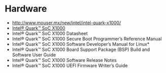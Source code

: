 # Hardware

- http://www.mouser.mx/new/intel/intel-quark-x1000/
- [Intel® Quark™ SoC X1000](http://www.intel.com/content/www/us/en/embedded/products/quark/overview.html)
- Intel® Quark™ SoC X1000 Datasheet
- Intel® Quark™ SoC X1000 Secure Boot Programmer’s Reference Manual
- Intel® Quark™ SoC X1000 Software Developer’s Manual for Linux*
- Intel® Quark™ SoC X1000 Board Support Package (BSP) Build and Software User Guide
- Intel® Quark™ SoC X1000 Software Release Notes
- Intel® Quark™ SoC X1000 UEFI Firmware Writer’s Guide